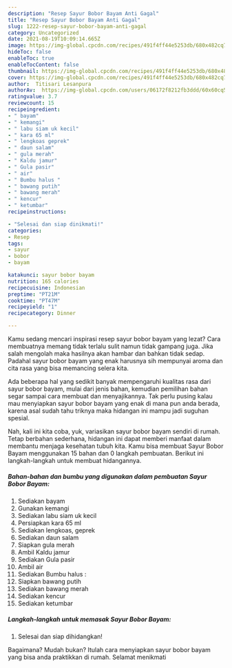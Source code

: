 ```yaml
---
description: "Resep Sayur Bobor Bayam Anti Gagal"
title: "Resep Sayur Bobor Bayam Anti Gagal"
slug: 1222-resep-sayur-bobor-bayam-anti-gagal
category: Uncategorized
date: 2021-08-19T10:09:14.665Z
image: https://img-global.cpcdn.com/recipes/491f4ff44e5253db/680x482cq70/sayur-bobor-bayam-foto-resep-utama.jpg
hideToc: false
enableToc: true
enableTocContent: false
thumbnail: https://img-global.cpcdn.com/recipes/491f4ff44e5253db/680x482cq70/sayur-bobor-bayam-foto-resep-utama.jpg
cover: https://img-global.cpcdn.com/recipes/491f4ff44e5253db/680x482cq70/sayur-bobor-bayam-foto-resep-utama.jpg
author:  Titisari Lesanpura
authorAv:  https://img-global.cpcdn.com/users/06172f8212fb3ddd/60x60cq50/avatar.jpg
ratingvalue: 3.7
reviewcount: 15
recipeingredient:
- " bayam"
- " kemangi"
- " labu siam uk kecil"
- " kara 65 ml"
- " lengkoas geprek"
- " daun salam"
- " gula merah"
- " Kaldu jamur"
- " Gula pasir"
- " air"
- " Bumbu halus "
- " bawang putih"
- " bawang merah"
- " kencur"
- " ketumbar"
recipeinstructions:

- "Selesai dan siap dinikmati!"
categories:
- Resep
tags:
- sayur
- bobor
- bayam

katakunci: sayur bobor bayam 
nutrition: 165 calories
recipecuisine: Indonesian
preptime: "PT21M"
cooktime: "PT47M"
recipeyield: "1"
recipecategory: Dinner

---
```



Kamu sedang mencari inspirasi resep sayur bobor bayam yang lezat? Cara membuatnya memang tidak terlalu sulit namun tidak gampang juga. Jika salah mengolah maka hasilnya akan hambar dan bahkan tidak sedap. Padahal sayur bobor bayam yang enak harusnya sih mempunyai aroma dan cita rasa yang bisa memancing selera kita.




Ada beberapa hal yang sedikit banyak mempengaruhi kualitas rasa dari sayur bobor bayam, mulai dari jenis bahan, kemudian pemilihan bahan segar sampai cara membuat dan menyajikannya. Tak perlu pusing kalau mau menyiapkan sayur bobor bayam yang enak di mana pun anda berada, karena asal sudah tahu triknya maka hidangan ini mampu jadi suguhan spesial.


Nah, kali ini kita coba, yuk, variasikan sayur bobor bayam sendiri di rumah. Tetap berbahan sederhana, hidangan ini dapat memberi manfaat dalam membantu menjaga kesehatan tubuh kita. Kamu bisa membuat Sayur Bobor Bayam menggunakan 15 bahan dan 0 langkah pembuatan. Berikut ini langkah-langkah untuk membuat hidangannya.

<!--inarticleads1-->

##### Bahan-bahan dan bumbu yang digunakan dalam pembuatan Sayur Bobor Bayam:

1. Sediakan  bayam
1. Gunakan  kemangi
1. Sediakan  labu siam uk kecil
1. Persiapkan  kara 65 ml
1. Sediakan  lengkoas, geprek
1. Sediakan  daun salam
1. Siapkan  gula merah
1. Ambil  Kaldu jamur
1. Sediakan  Gula pasir
1. Ambil  air
1. Sediakan  Bumbu halus :
1. Siapkan  bawang putih
1. Sediakan  bawang merah
1. Sediakan  kencur
1. Sediakan  ketumbar




<!--inarticleads2-->

##### Langkah-langkah untuk memasak Sayur Bobor Bayam:


1. Selesai dan siap dihidangkan!



Bagaimana? Mudah bukan? Itulah cara menyiapkan sayur bobor bayam yang bisa anda praktikkan di rumah. Selamat menikmati
